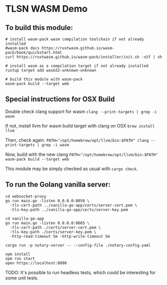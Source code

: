 # TLSN WASM Demo
## To build this module:

```
# install wasm-pack wasm compilation toolchain if not already installed
#wasm-pack docs https://rustwasm.github.io/wasm-pack/book/quickstart.html
curl https://rustwasm.github.io/wasm-pack/installer/init.sh -sSf | sh

# install wasm as a compilation target if not already installed
rustup target add wasm32-unknown-unknown

# build this module with wasm-pack
wasm-pack build --target web
```

## Special instructions for OSX Build
Double check clang support for wasm
```clang --print-targets | grep -i wasm```

If not, install llvm for wasm build target with clang on OSX
```brew install llvm```

Then, check again.
```PATH="/opt/homebrew/opt/llvm/bin:$PATH" clang --print-targets | grep -i wasm```

Now, build with the new clang
```PATH="/opt/homebrew/opt/llvm/bin:$PATH" wasm-pack build --target web```

This module may be simply checked as usual with `cargo check`.

## To run the Golang vanilla server:

```shell
cd websocket-proxy
go run main.go -listen 0.0.0.0:8050 \
  -tls-cert-path ../vanilla-go-app/certs/server-cert.pem \
  -tls-key-path ../vanilla-go-app/certs/server-key.pem

cd vanilla-go-app
go run main.go -listen 0.0.0.0:8065 \
  -tls-cert-path ./certs/server-cert.pem \
  -tls-key-path ./certs/server-key.pem \
  -http-read-timeout 5m -http-write-timeout 5m

cargo run -p notary-server -- --config-file ./notary-config.yaml
```

```
npm install
npm run start
open https://localhost:8090
```

TODO: It's possible to run headless tests, which could be interesting for some unit tests.

